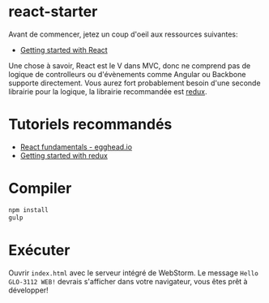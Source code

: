 # react-starter

Avant de commencer, jetez un coup d'oeil aux ressources suivantes:
* [Getting started with React](https://facebook.github.io/react/docs/getting-started.html)

Une chose à savoir, React est le V dans MVC, donc ne comprend pas de logique de controlleurs ou d'évènements comme Angular ou Backbone supporte directement. Vous aurez fort probablement besoin d'une seconde librairie pour la logique, la librairie recommandée est [redux](http://redux.js.org/).

# Tutoriels recommandés
* [React fundamentals - egghead.io](https://egghead.io/courses/react-fundamentals)
* [Getting started with redux](https://egghead.io/courses/getting-started-with-redux)

# Compiler

```sh
npm install
gulp
```

# Exécuter

Ouvrir `index.html` avec le serveur intégré de WebStorm.
Le message `Hello GLO-3112 WEB!` devrais s'afficher dans votre navigateur, vous êtes prêt à développer!

